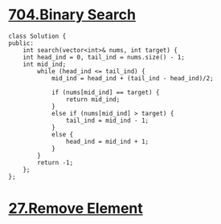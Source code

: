 # [704.Binary Search](https://leetcode.com/problems/binary-search/)

```
class Solution {
public:
    int search(vector<int>& nums, int target) {
    int head_ind = 0, tail_ind = nums.size() - 1;
    int mid_ind;
        while (head_ind <= tail_ind) {
            mid_ind = head_ind + (tail_ind - head_ind)/2;
            
            if (nums[mid_ind] == target) {
                return mid_ind;
            }
            else if (nums[mid_ind] > target) {
                tail_ind = mid_ind - 1;
            }
            else {
                head_ind = mid_ind + 1;
            }
        }
        return -1;
    };
};
```

# [27.Remove Element](https://leetcode.com/problems/remove-element/)

